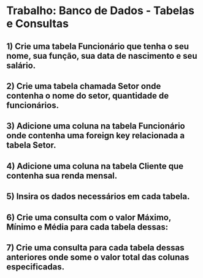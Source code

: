 # **Trabalho: Banco de Dados - Tabelas e Consultas**

## 1) **Crie uma tabela Funcionário que tenha o seu nome, sua função, sua data de nascimento e seu salário.**

## 2) **Crie uma tabela chamada Setor onde contenha o nome do setor, quantidade de funcionários.**

## 3) **Adicione uma coluna na tabela Funcionário onde contenha uma foreign key relacionada a tabela Setor.**

## 4) **Adicione uma coluna na tabela Cliente que contenha sua renda mensal.**

## 5) **Insira os dados necessários em cada tabela.**

## 6) **Crie uma consulta com o valor Máximo, Mínimo e Média para cada tabela dessas:**

## 7) **Crie uma consulta para cada tabela dessas anteriores onde some o valor total das colunas especificadas.**
